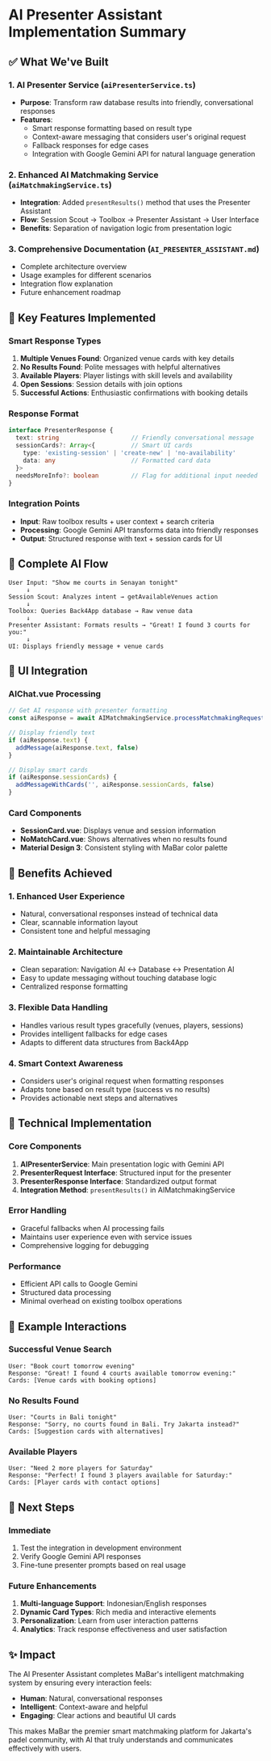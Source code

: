 # AI Presenter Assistant Implementation Summary

## ✅ What We've Built

### 1. **AI Presenter Service** (`aiPresenterService.ts`)
- **Purpose**: Transform raw database results into friendly, conversational responses
- **Features**:
  - Smart response formatting based on result type
  - Context-aware messaging that considers user's original request
  - Fallback responses for edge cases
  - Integration with Google Gemini API for natural language generation

### 2. **Enhanced AI Matchmaking Service** (`aiMatchmakingService.ts`)
- **Integration**: Added `presentResults()` method that uses the Presenter Assistant
- **Flow**: Session Scout → Toolbox → Presenter Assistant → User Interface
- **Benefits**: Separation of navigation logic from presentation logic

### 3. **Comprehensive Documentation** (`AI_PRESENTER_ASSISTANT.md`)
- Complete architecture overview
- Usage examples for different scenarios
- Integration flow explanation
- Future enhancement roadmap

## 🎯 Key Features Implemented

### Smart Response Types
1. **Multiple Venues Found**: Organized venue cards with key details
2. **No Results Found**: Polite messages with helpful alternatives
3. **Available Players**: Player listings with skill levels and availability
4. **Open Sessions**: Session details with join options
5. **Successful Actions**: Enthusiastic confirmations with booking details

### Response Format
```typescript
interface PresenterResponse {
  text: string                    // Friendly conversational message
  sessionCards?: Array<{          // Smart UI cards
    type: 'existing-session' | 'create-new' | 'no-availability'
    data: any                     // Formatted card data
  }>
  needsMoreInfo?: boolean         // Flag for additional input needed
}
```

### Integration Points
- **Input**: Raw toolbox results + user context + search criteria
- **Processing**: Google Gemini API transforms data into friendly responses
- **Output**: Structured response with text + session cards for UI

## 🔄 Complete AI Flow

```
User Input: "Show me courts in Senayan tonight"
     ↓
Session Scout: Analyzes intent → getAvailableVenues action
     ↓
Toolbox: Queries Back4App database → Raw venue data
     ↓
Presenter Assistant: Formats results → "Great! I found 3 courts for you:"
     ↓
UI: Displays friendly message + venue cards
```

## 🎨 UI Integration

### AIChat.vue Processing
```typescript
// Get AI response with presenter formatting
const aiResponse = await AIMatchmakingService.processMatchmakingRequest(userMessage)

// Display friendly text
if (aiResponse.text) {
  addMessage(aiResponse.text, false)
}

// Display smart cards
if (aiResponse.sessionCards) {
  addMessageWithCards('', aiResponse.sessionCards, false)
}
```

### Card Components
- **SessionCard.vue**: Displays venue and session information
- **NoMatchCard.vue**: Shows alternatives when no results found
- **Material Design 3**: Consistent styling with MaBar color palette

## 🚀 Benefits Achieved

### 1. **Enhanced User Experience**
- Natural, conversational responses instead of technical data
- Clear, scannable information layout
- Consistent tone and helpful messaging

### 2. **Maintainable Architecture**
- Clean separation: Navigation AI ↔ Database ↔ Presentation AI
- Easy to update messaging without touching database logic
- Centralized response formatting

### 3. **Flexible Data Handling**
- Handles various result types gracefully (venues, players, sessions)
- Provides intelligent fallbacks for edge cases
- Adapts to different data structures from Back4App

### 4. **Smart Context Awareness**
- Considers user's original request when formatting responses
- Adapts tone based on result type (success vs no results)
- Provides actionable next steps and alternatives

## 🔧 Technical Implementation

### Core Components
1. **AIPresenterService**: Main presentation logic with Gemini API
2. **PresenterRequest Interface**: Structured input for the presenter
3. **PresenterResponse Interface**: Standardized output format
4. **Integration Method**: `presentResults()` in AIMatchmakingService

### Error Handling
- Graceful fallbacks when AI processing fails
- Maintains user experience even with service issues
- Comprehensive logging for debugging

### Performance
- Efficient API calls to Google Gemini
- Structured data processing
- Minimal overhead on existing toolbox operations

## 📱 Example Interactions

### Successful Venue Search
```
User: "Book court tomorrow evening"
Response: "Great! I found 4 courts available tomorrow evening:"
Cards: [Venue cards with booking options]
```

### No Results Found
```
User: "Courts in Bali tonight"  
Response: "Sorry, no courts found in Bali. Try Jakarta instead?"
Cards: [Suggestion cards with alternatives]
```

### Available Players
```
User: "Need 2 more players for Saturday"
Response: "Perfect! I found 3 players available for Saturday:"
Cards: [Player cards with contact options]
```

## 🎯 Next Steps

### Immediate
1. Test the integration in development environment
2. Verify Google Gemini API responses
3. Fine-tune presenter prompts based on real usage

### Future Enhancements
1. **Multi-language Support**: Indonesian/English responses
2. **Dynamic Card Types**: Rich media and interactive elements  
3. **Personalization**: Learn from user interaction patterns
4. **Analytics**: Track response effectiveness and user satisfaction

## ✨ Impact

The AI Presenter Assistant completes MaBar's intelligent matchmaking system by ensuring every interaction feels:
- **Human**: Natural, conversational responses
- **Intelligent**: Context-aware and helpful
- **Engaging**: Clear actions and beautiful UI cards

This makes MaBar the premier smart matchmaking platform for Jakarta's padel community, with AI that truly understands and communicates effectively with users.